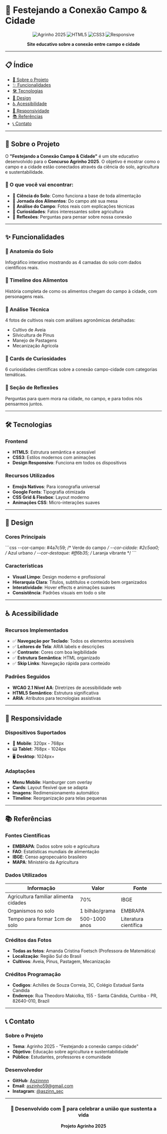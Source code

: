# 🌱 Festejando a Conexão Campo & Cidade

<div align="center">

![Agrinho 2025](https://img.shields.io/badge/Agrinho-2025-green?style=for-the-badge)
![HTML5](https://img.shields.io/badge/HTML5-E34F26?style=for-the-badge&logo=html5&logoColor=white)
![CSS3](https://img.shields.io/badge/CSS3-1572B6?style=for-the-badge&logo=css3&logoColor=white)
![Responsive](https://img.shields.io/badge/Responsive-Design-blue?style=for-the-badge)

**Site educativo sobre a conexão entre campo e cidade**

</div>

---

## 📋 Índice

- [🎯 Sobre o Projeto](#-sobre-o-projeto)
- [✨ Funcionalidades](#-funcionalidades)
- [🛠️ Tecnologias](#️-tecnologias)
- [🎨 Design](#-design)
- [♿ Acessibilidade](#-acessibilidade)
- [📱 Responsividade](#-responsividade)
- [📚 Referências](#-referências)
- [📞 Contato](#-contato)

---

## 🎯 Sobre o Projeto

O **"Festejando a Conexão Campo & Cidade"** é um site educativo desenvolvido para o **Concurso Agrinho 2025**. O objetivo é mostrar como o campo e a cidade estão conectados através da ciência do solo, agricultura e sustentabilidade.

### 🌟 O que você vai encontrar:
- 🔬 **Ciência do Solo**: Como funciona a base de toda alimentação
- 🚚 **Jornada dos Alimentos**: Do campo até sua mesa
- 🔎 **Análise do Campo**: Fotos reais com explicações técnicas
- 🍅 **Curiosidades**: Fatos interessantes sobre agricultura
- 🤝 **Reflexões**: Perguntas para pensar sobre nossa conexão

---

## ✨ Funcionalidades

### 🧬 Anatomia do Solo
Infográfico interativo mostrando as 4 camadas do solo com dados científicos reais.

### 🚚 Timeline dos Alimentos
História completa de como os alimentos chegam do campo à cidade, com personagens reais.

### 🔎 Análise Técnica
4 fotos de cultivos reais com análises agronômicas detalhadas:
- Cultivo de Aveia
- Silvicultura de Pinus  
- Manejo de Pastagens
- Mecanização Agrícola

### 🍅 Cards de Curiosidades
6 curiosidades científicas sobre a conexão campo-cidade com categorias temáticas.

### 🤝 Seção de Reflexões
Perguntas para quem mora na cidade, no campo, e para todos nós pensarmos juntos.

---

## 🛠️ Tecnologias

### Frontend
- **HTML5**: Estrutura semântica e acessível
- **CSS3**: Estilos modernos com animações
- **Design Responsivo**: Funciona em todos os dispositivos

### Recursos Utilizados
- **Emojis Nativos**: Para iconografia universal
- **Google Fonts**: Tipografia otimizada
- **CSS Grid & Flexbox**: Layout moderno
- **Animações CSS**: Micro-interações suaves

---

## 🎨 Design

### Cores Principais
\`\`\`css
--cor-campo: #4a7c59;      /* Verde do campo */
--cor-cidade: #2c5aa0;     /* Azul urbano */
--cor-destaque: #ff6b35;   /* Laranja vibrante */
\`\`\`

### Características
- **Visual Limpo**: Design moderno e profissional
- **Hierarquia Clara**: Títulos, subtítulos e conteúdo bem organizados
- **Interatividade**: Hover effects e animações suaves
- **Consistência**: Padrões visuais em todo o site

---

## ♿ Acessibilidade

### Recursos Implementados
- ✅ **Navegação por Teclado**: Todos os elementos acessíveis
- ✅ **Leitores de Tela**: ARIA labels e descrições
- ✅ **Contraste**: Cores com boa legibilidade
- ✅ **Estrutura Semântica**: HTML organizado
- ✅ **Skip Links**: Navegação rápida para conteúdo

### Padrões Seguidos
- **WCAG 2.1 Nível AA**: Diretrizes de acessibilidade web
- **HTML5 Semântico**: Estrutura significativa
- **ARIA**: Atributos para tecnologias assistivas

---

## 📱 Responsividade

### Dispositivos Suportados
- 📱 **Mobile**: 320px - 768px
- 📟 **Tablet**: 768px - 1024px  
- 🖥️ **Desktop**: 1024px+

### Adaptações
- **Menu Mobile**: Hamburger com overlay
- **Cards**: Layout flexível que se adapta
- **Imagens**: Redimensionamento automático
- **Timeline**: Reorganização para telas pequenas

---

## 📚 Referências

### Fontes Científicas
- **EMBRAPA**: Dados sobre solo e agricultura
- **FAO**: Estatísticas mundiais de alimentação
- **IBGE**: Censo agropecuário brasileiro
- **MAPA**: Ministério da Agricultura

### Dados Utilizados
| Informação | Valor | Fonte |
|------------|-------|-------|
| Agricultura familiar alimenta cidades | 70% | IBGE |
| Organismos no solo | 1 bilhão/grama | EMBRAPA |
| Tempo para formar 1cm de solo | 500-1000 anos | Literatura científica |

### Créditos das Fotos
- **Todas as fotos**: Amanda Cristina Foetsch (Professora de Matemática)
- **Localização**: Região Sul do Brasil
- **Cultivos**: Aveia, Pinus, Pastagem, Mecanização
### Créditos Programação
- **Codigos**: Achilles de Souza Correia, 3C, Colégio Estadual Santa Candida
- **Endereço**: Rua Theodoro Makiolka, 155 - Santa Cândida, Curitiba - PR, 82640-010, Brazil
---

## 📞 Contato

### Sobre o Projeto
- **Tema**: Agrinho 2025 - "Festejando a conexão campo cidade"
- **Objetivo**: Educação sobre agricultura e sustentabilidade
- **Público**: Estudantes, professores e comunidade

### Desenvolvedor
- **GitHub**: [Aszinnnn](https://github.com/Aszinnnn)
- **Email**: aszinho59@gmail.com
- **Instagram**: [@aszinn_sec](https://instagram.com/aszinn_sec)

---

<div align="center">

### 🌱 Desenvolvido com 💚 para celebrar a união que sustenta a vida

**Projeto Agrinho 2025**


</div>
